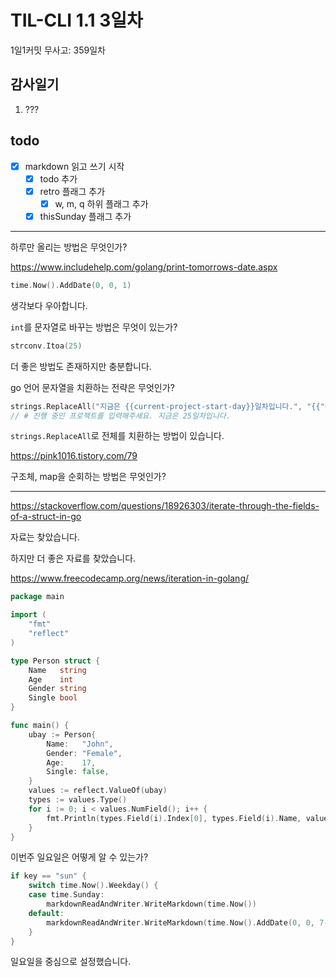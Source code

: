# TIL-CLI 1.1 3일차

1일1커밋 무사고: 359일차

## 감사일기

1. ???

## todo

- [x] markdown 읽고 쓰기 시작
  - [x] todo 추가
  - [x] retro 플래그 추가
    - [x] w, m, q 하위 플래그 추가
  - [x] thisSunday 플래그 추가

---

하루만 올리는 방법은 무엇인가?

https://www.includehelp.com/golang/print-tomorrows-date.aspx

```go
time.Now().AddDate(0, 0, 1)
```

생각보다 우아합니다.

`int`를 문자열로 바꾸는 방법은 무엇이 있는가?

```go
strconv.Itoa(25)
```

더 좋은 방법도 존재하지만 충분합니다.

go 언어 문자열을 치환하는 전략은 무엇인가?

```go
strings.ReplaceAll("지금은 {{current-project-start-day}}일차입니다.", "{{"+current-project-start-day+"}}", 25)
// # 진행 중인 프로젝트를 입력해주세요. 지금은 25일차입니다.
```

`strings.ReplaceAll`로 전체를 치환하는 방법이 있습니다.

https://pink1016.tistory.com/79

구조체, map을 순회하는 방법은 무엇인가?

---

https://stackoverflow.com/questions/18926303/iterate-through-the-fields-of-a-struct-in-go

자료는 찾았습니다.

하지만 더 좋은 자료를 찾았습니다.

https://www.freecodecamp.org/news/iteration-in-golang/

```go
package main

import (
	"fmt"
	"reflect"
)

type Person struct {
	Name   string
	Age    int
	Gender string
	Single bool
}

func main() {
	ubay := Person{
		Name:   "John",
		Gender: "Female",
		Age:    17,
		Single: false,
	}
	values := reflect.ValueOf(ubay)
	types := values.Type()
	for i := 0; i < values.NumField(); i++ {
		fmt.Println(types.Field(i).Index[0], types.Field(i).Name, values.Field(i))
	}
}
```

이번주 일요일은 어떻게 알 수 있는가?

```go
if key == "sun" {
	switch time.Now().Weekday() {
	case time.Sunday:
		markdownReadAndWriter.WriteMarkdown(time.Now())
	default:
		markdownReadAndWriter.WriteMarkdown(time.Now().AddDate(0, 0, 7-int(time.Now().Weekday())))
	}
}
```

일요일을 중심으로 설정했습니다.
